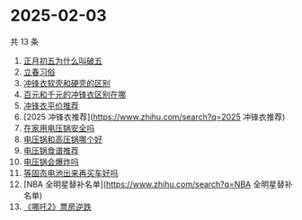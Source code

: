 # 2025-02-03

共 13 条

<!-- BEGIN ZHIHUSEARCH -->
<!-- 最后更新时间 Mon Feb 03 2025 20:17:10 GMT+0800 (China Standard Time) -->
1. [正月初五为什么叫破五](https://www.zhihu.com/search?q=正月初五为什么叫破五)
1. [立春习俗](https://www.zhihu.com/search?q=立春习俗)
1. [冲锋衣软壳和硬壳的区别](https://www.zhihu.com/search?q=冲锋衣软壳和硬壳的区别)
1. [百元和千元的冲锋衣区别在哪](https://www.zhihu.com/search?q=百元和千元的冲锋衣区别在哪)
1. [冲锋衣平价推荐](https://www.zhihu.com/search?q=冲锋衣平价推荐)
1. [2025 冲锋衣推荐](https://www.zhihu.com/search?q=2025 冲锋衣推荐)
1. [在家用电压锅安全吗](https://www.zhihu.com/search?q=在家用电压锅安全吗)
1. [电压锅和高压锅哪个好](https://www.zhihu.com/search?q=电压锅和高压锅哪个好)
1. [电压锅食谱推荐](https://www.zhihu.com/search?q=电压锅食谱推荐)
1. [电压锅会爆炸吗](https://www.zhihu.com/search?q=电压锅会爆炸吗)
1. [等固态电池出来再买车好吗](https://www.zhihu.com/search?q=等固态电池出来再买车好吗)
1. [NBA 全明星替补名单](https://www.zhihu.com/search?q=NBA 全明星替补名单)
1. [《哪吒2》票房逆跌](https://www.zhihu.com/search?q=《哪吒2》票房逆跌)
<!-- END ZHIHUSEARCH -->
